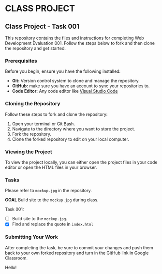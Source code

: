 # CLASS PROJECT

## Class Project - Task 001

This repository contains the files and instructions for completing Web Development Evaluation 001. Follow the steps below to fork and then clone the repository and get started.

### Prerequisites

Before you begin, ensure you have the following installed:

- **Git:** Version control system to clone and manage the repository.
- **GitHub:** make sure you have an account to sync your repositories to.
- **Code Editor:** Any code editor like [Visual Studio Code](https://code.visualstudio.com/)

### Cloning the Repository

Follow these steps to fork and clone the repository:

1. Open your terminal or Git Bash.
2. Navigate to the directory where you want to store the project.
3. Fork the repository.
4. Clone the forked repository to edit on your local computer.

### Viewing the Project

To view the project locally, you can either open the project files in your code editor or open the HTML files in your browser.

### Tasks

Please refer to `mockup.jpg` in the repository.

**GOAL** Build site to the `mockup.jpg` during class.

Task 001:
- [ ] Build site to the `mockup.jpg`.
- [x] Find and replace the quote in `index.html`

### Submitting Your Work

After completing the task, be sure to commit your changes and push them back to your own forked repository and turn in the GitHub link in Google Classroom.

Hello!
